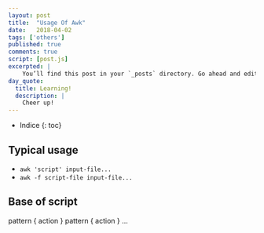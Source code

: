 ```yaml
---
layout: post
title:  "Usage Of Awk"
date:   2018-04-02
tags: ['others']
published: true
comments: true
script: [post.js]
excerpted: |
    You’ll find this post in your `_posts` directory. Go ahead and edit it and re-build the site ...
day_quote:
  title: Learning!
  description: |
    Cheer up!
---
```


* Indice
{: toc}

## Typical usage

  - `awk 'script' input-file...`  
  - `awk -f script-file input-file...`

## Base of script

  pattern { action }
  pattern { action }
  ...



